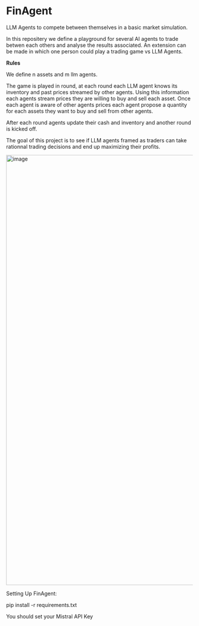 # FinAgent
LLM Agents to compete between themselves in a basic market simulation.

In this repositery we define a playground for several AI agents to trade betwen each others and analyse the results associated. 
An extension can be made in which one person could play a trading game vs LLM Agents. 

**Rules** 

We define n assets and m llm agents.

The game is played in round, at each round each LLM agent knows its inventory and past prices streamed by other agents.
Using this information each agents stream prices they are willing to buy and sell each asset.
Once each agent is aware of other agents prices each agent propose a quantity for each assets they want to buy and sell from other agents.

After each round agents update their cash and inventory and another round is kicked off.

The goal of this project is to see if LLM agents framed as traders can take rationnal trading decisions and end up maximizing their profits.

<img width="1161" alt="image" src="https://github.com/reda-arab/FinAgent/assets/59368670/7915c446-c2c0-4b9b-bdc3-7a1313a6039d">

Setting Up FinAgent:

pip install -r requirements.txt

You should set your Mistral API Key 
